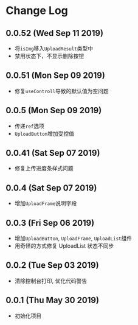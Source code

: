 # Change Log

## 0.0.52 (Wed Sep 11 2019)

-   将`isImg`移入`UploadResult`类型中
-   禁用状态下，不显示删除按钮

## 0.0.51 (Mon Sep 09 2019)

-   修复`useControll`导致的默认值为空问题

## 0.0.5 (Mon Sep 09 2019)

-   传递`ref`选项
-   `UploadButton`增加受控值

## 0.0.41 (Sat Sep 07 2019)

-   修复上传进度条样式问题

## 0.0.4 (Sat Sep 07 2019)

-   增加`UploadFrame`说明字段

## 0.0.3 (Fri Sep 06 2019)

-   增加`UploadButton`, `UploadFrame`, `UploadList`组件
-   用奇怪的方式修复 UploadList 状态不同步

## 0.0.2 (Tue Sep 03 2019)

-   清除控制台打印, 优化代码警告

## 0.0.1 (Thu May 30 2019)

-   初始化项目
